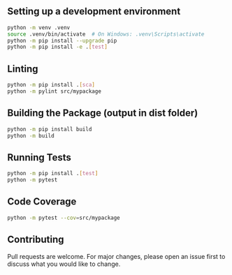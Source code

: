 ## Setting up a development environment

```sh
python -m venv .venv
source .venv/bin/activate  # On Windows: .venv\Scripts\activate
python -m pip install --upgrade pip
python -m pip install -e .[test]
```

## Linting

```sh
python -m pip install .[sca]
python -m pylint src/mypackage
```

## Building the Package (output in dist folder)

```sh
python -m pip install build
python -m build
```

## Running Tests

```sh
python -m pip install .[test]
python -m pytest
```

## Code Coverage

```sh
python -m pytest --cov=src/mypackage
```

## Contributing

Pull requests are welcome. For major changes, please open an issue first to discuss what you would like to change.
